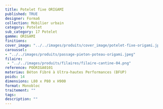 ```yaml
---
title: Potelet fixe ORIGAMI
published: TRUE
designer: Forma6
collection: Mobilier urbain
category: Potelet
sub_category: 17 Potelet
gamme: ORIGAMI
finitions: 
cover_image: "../../images/produits/cover_image/potelet-fixe-origami.jpg"
caroussel: 
- "../../images/produits/passage-pieton-poteau-origami.jpeg"
filaire: 
 - "../../images/produits/filaires/filaire-cantine-04.png"
reference: POORIGA0101
materiau: Béton Fibré à Ultra-hautes Performances (BFUP)
poids: 14
dimensions: L80 x P80 x H900
format: Monobloc
traitement: ""
tags: 
description: ""
---
```


